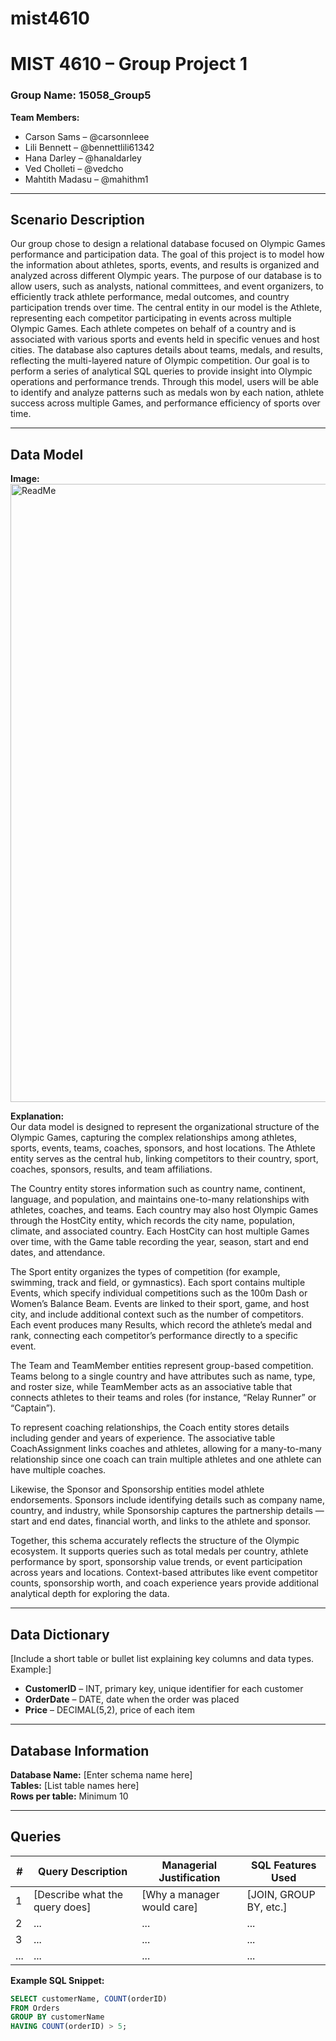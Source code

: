 # mist4610
# MIST 4610 – Group Project 1  
### Group Name: 15058_Group5
**Team Members:**  
- Carson Sams – @carsonnleee
- Lili Bennett – @bennettlili61342
- Hana Darley – @hanaldarley
- Ved Cholleti – @vedcho
- Mahtith Madasu – @mahithm1

---

## Scenario Description  

Our group chose to design a relational database focused on Olympic Games performance and participation data. The goal of this project is to model how the information about athletes, sports, events, and results is organized and analyzed across different Olympic years.
The purpose of our database is to allow users, such as analysts, national committees, and event organizers, to efficiently track athlete performance, medal outcomes, and country participation trends over time. The central entity in our model is the Athlete, representing each competitor participating in events across multiple Olympic Games. Each athlete competes on behalf of a country and is associated with various sports and events held in specific venues and host cities.
The database also captures details about teams, medals, and results, reflecting the multi-layered nature of Olympic competition. Our goal is to perform a series of analytical SQL queries to provide insight into Olympic operations and performance trends.
Through this model, users will be able to identify and analyze patterns such as medals won by each nation, athlete success across multiple Games, and performance efficiency of sports over time.

---

## Data Model  
**Image:**  
<img width="1193" height="989" alt="ReadMe" src="https://github.com/user-attachments/assets/02b9b0c3-cf27-40f3-8996-7307a3ff877d" />


**Explanation:**  
Our data model is designed to represent the organizational structure of the Olympic Games, capturing the complex relationships among athletes, sports, events, teams, coaches, sponsors, and host locations. The Athlete entity serves as the central hub, linking competitors to their country, sport, coaches, sponsors, results, and team affiliations.

The Country entity stores information such as country name, continent, language, and population, and maintains one-to-many relationships with athletes, coaches, and teams. Each country may also host Olympic Games through the HostCity entity, which records the city name, population, climate, and associated country. Each HostCity can host multiple Games over time, with the Game table recording the year, season, start and end dates, and attendance.

The Sport entity organizes the types of competition (for example, swimming, track and field, or gymnastics). Each sport contains multiple Events, which specify individual competitions such as the 100m Dash or Women’s Balance Beam. Events are linked to their sport, game, and host city, and include additional context such as the number of competitors. Each event produces many Results, which record the athlete’s medal and rank, connecting each competitor’s performance directly to a specific event.

The Team and TeamMember entities represent group-based competition. Teams belong to a single country and have attributes such as name, type, and roster size, while TeamMember acts as an associative table that connects athletes to their teams and roles (for instance, “Relay Runner” or “Captain”).

To represent coaching relationships, the Coach entity stores details including gender and years of experience. The associative table CoachAssignment links coaches and athletes, allowing for a many-to-many relationship since one coach can train multiple athletes and one athlete can have multiple coaches.

Likewise, the Sponsor and Sponsorship entities model athlete endorsements. Sponsors include identifying details such as company name, country, and industry, while Sponsorship captures the partnership details — start and end dates, financial worth, and links to the athlete and sponsor.

Together, this schema accurately reflects the structure of the Olympic ecosystem. It supports queries such as total medals per country, athlete performance by sport, sponsorship value trends, or event participation across years and locations. Context-based attributes like event competitor counts, sponsorship worth, and coach experience years provide additional analytical depth for exploring the data.




---

## Data Dictionary  
[Include a short table or bullet list explaining key columns and data types. Example:]  
- **CustomerID** – INT, primary key, unique identifier for each customer  
- **OrderDate** – DATE, date when the order was placed  
- **Price** – DECIMAL(5,2), price of each item  

---

## Database Information  
**Database Name:** [Enter schema name here]  
**Tables:** [List table names here]  
**Rows per table:** Minimum 10  

---

## Queries  
| # | Query Description | Managerial Justification | SQL Features Used |
|---|--------------------|---------------------------|-------------------|
| 1 | [Describe what the query does] | [Why a manager would care] | [JOIN, GROUP BY, etc.] |
| 2 | ... | ... | ... |
| 3 | ... | ... | ... |
| ... | ... | ... | ... |

**Example SQL Snippet:**  
```sql
SELECT customerName, COUNT(orderID)
FROM Orders
GROUP BY customerName
HAVING COUNT(orderID) > 5;
